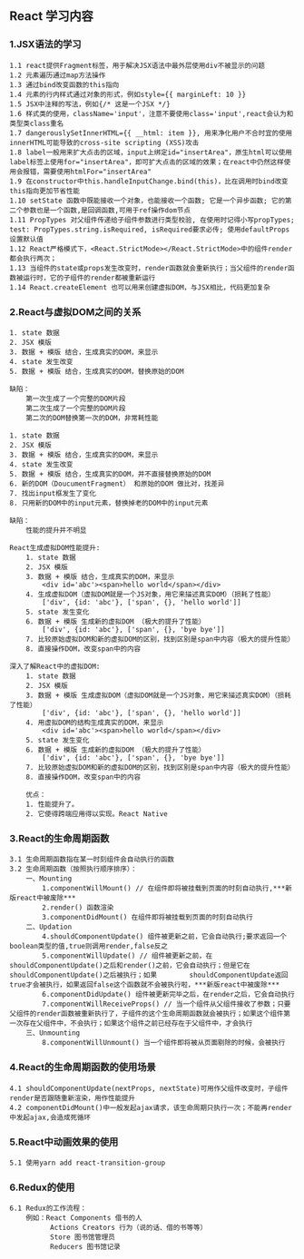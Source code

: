 ## React 学习内容

### 1.JSX语法的学习
    1.1 react提供Fragment标签，用于解决JSX语法中最外层使用div不被显示的问题
    1.2 元素遍历通过map方法操作
    1.3 通过bind改变函数的this指向
    1.4 元素的行内样式通过对象的形式，例如style={{ marginLeft: 10 }}
    1.5 JSX中注释的写法，例如{/* 这是一个JSX */}
    1.6 样式类的使用，className='input'，注意不要使用class='input',react会认为和类型类class重名
    1.7 dangerouslySetInnerHTML={{ __html: item }}, 用来净化用户不合时宜的使用innerHTML可能导致的cross-site scripting (XSS)攻击
    1.8 label一般用来扩大点击的区域，input上绑定id="insertArea"，原生html可以使用label标签上使用for="insertArea"，即可扩大点击的区域的效果；在react中仍然这样使用会报错，需要使用htmlFor="insertArea"
    1.9 在constructor中this.handleInputChange.bind(this)，比在调用时bind改变this指向更加节省性能
    1.10 setState 函数中既能接收一个对象，也能接收一个函数; 它是一个异步函数; 它的第二个参数也是一个函数,是回调函数,可用于ref操作dom节点
    1.11 PropTypes 对父组件传递给子组件参数进行类型校验, 在使用时记得小写propTypes; test: PropTypes.string.isRequired, isRequired要求必传; 使用defaultProps设置默认值
    1.12 React严格模式下，<React.StrictMode></React.StrictMode>中的组件render都会执行两次；
    1.13 当组件的state或props发生改变时，render函数就会重新执行；当父组件的render函数被运行时，它的子组件的render都被重新运行
    1.14 React.createElement 也可以用来创建虚拟DOM，与JSX相比，代码更加复杂

### 2.React与虚拟DOM之间的关系
    1. state 数据
    2. JSX 模版
    3. 数据 + 模版 结合，生成真实的DOM，来显示
    4. state 发生改变
    5. 数据 + 模版 结合，生成真实的DOM，替换原始的DOM

    缺陷：
        第一次生成了一个完整的DOM片段
        第二次生成了一个完整的DOM片段
        第二次的DOM替换第一次的DOM，非常耗性能
    
    1. state 数据
    2. JSX 模版
    3. 数据 + 模版 结合，生成真实的DOM，来显示
    4. state 发生改变
    5. 数据 + 模版 结合，生成真实的DOM，并不直接替换原始的DOM
    6. 新的DOM（DoucumentFragment） 和原始的DOM 做比对，找差异
    7. 找出input框发生了变化
    8. 只用新的DOM中的input元素，替换掉老的DOM中的input元素

    缺陷：
        性能的提升并不明显

    React生成虚拟DOM性能提升:
        1. state 数据
        2. JSX 模版
        3. 数据 + 模版 结合，生成真实的DOM，来显示 
            <div id='abc'><span>hello world</span></div>
        4. 生成虚拟DOM（虚拟DOM就是一个JS对象，用它来描述真实DOM）（损耗了性能）
            ['div', {id: 'abc'}, ['span', {}, 'hello world']]
        5. state 发生变化
        6. 数据 + 模版 生成新的虚拟DOM （极大的提升了性能）
            ['div', {id: 'abc'}, ['span', {}, 'bye bye']]
        7. 比较原始虚拟DOM和新的虚拟DOM的区别，找到区别是span中内容（极大的提升性能）
        8. 直接操作DOM，改变span中的内容

    深入了解React中的虚拟DOM:
        1. state 数据
        2. JSX 模版
        3. 数据 + 模版 生成虚拟DOM（虚拟DOM就是一个JS对象，用它来描述真实DOM）（损耗了性能）
            ['div', {id: 'abc'}, ['span', {}, 'hello world']]
        4. 用虚拟DOM的结构生成真实的DOM，来显示 
            <div id='abc'><span>hello world</span></div>
        5. state 发生变化
        6. 数据 + 模版 生成新的虚拟DOM （极大的提升了性能）
            ['div', {id: 'abc'}, ['span', {}, 'bye bye']]
        7. 比较原始虚拟DOM和新的虚拟DOM的区别，找到区别是span中内容（极大的提升性能）
        8. 直接操作DOM，改变span中的内容

        优点：
        1. 性能提升了。
        2. 它使得跨端应用得以实现。React Native

### 3.React的生命周期函数
    3.1 生命周期函数指在某一时刻组件会自动执行的函数
    3.2 生命周期函数（按照执行顺序排序）：
        一、Mounting
            1.componentWillMount() // 在组件即将被挂载到页面的时刻自动执行,***新版react中被废除***
            2.render() 函数渲染
            3.componentDidMount() 在组件即将被挂载到页面的时刻自动执行
        二、Updation
            4.shouldComponentUpdate() 组件被更新之前，它会自动执行;要求返回一个boolean类型的值,true则调用render,false反之
            5.componentWillUpdate() // 组件被更新之前，在shouldComponentUpdate()之后和render()之前，它会自动执行；但是它在shouldComponentUpdate()之后被执行；如果        shouldComponentUpdate返回true才会被执行，如果返回false这个函数就不会被执行啦，***新版react中被废除***
            6.componentDidUpdate() 组件被更新完毕之后，在render之后，它会自动执行
            7.componentWillReceiveProps() // 当一个组件从父组件接收了参数；只要父组件的render函数被重新执行了，子组件的这个生命周期函数就会被执行；如果这个组件第一次存在父组件中，不会执行；如果这个组件之前已经存在于父组件中，才会执行
        三、Unmounting
            8.componentWillUnmount() 当一个组件即将被从页面剔除的时候，会被执行

### 4.React的生命周期函数的使用场景
    4.1 shouldComponentUpdate(nextProps, nextState)可用作父组件改变时，子组件render是否跟随重新渲染，用作性能提升
    4.2 componentDidMount()中一般发起ajax请求，该生命周期只执行一次；不能再render中发起ajax,会造成死循环

### 5.React中动画效果的使用
    5.1 使用yarn add react-transition-group

### 6.Redux的使用
    6.1 Redux的工作流程：
        例如：React Components 借书的人
              Actions Creators 行为（说的话、借的书等等）
              Store 图书馆管理员
              Reducers 图书馆记录
